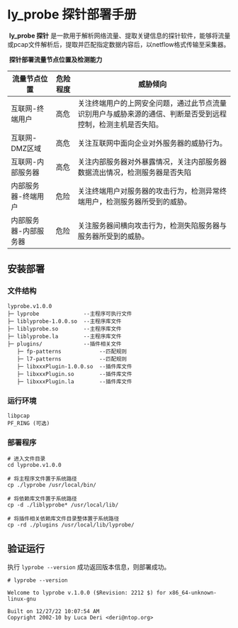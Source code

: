 # ly_probe 探针部署手册

​	**ly_probe 探针** 是一款用于解析网络流量、提取关键信息的探针软件，能够将流量或pcap文件解析后，提取并匹配指定数据内容后，以netflow格式传输至采集器。



​	**探针部署流量节点位置及检测能力**

| 流量节点位置          | 危险程度 | 威胁倾向                                                     |
| --------------------- | -------- | ------------------------------------------------------------ |
| 互联网-终端用户       | 高危     | 关注终端用户的上网安全问题，通过此节点流量识别用户与威胁来源的通信、判断是否受到远程控制，检测主机是否失陷。 |
| 互联网-DMZ区域        | 高危     | 关注互联网中面向企业对外服务器的威胁行为。                   |
| 互联网-内部服务器     | 高危     | 关注内部服务器对外暴露情况，关注内部服务器数据流出情况，检测服务器是否失陷 |
| 内部服务器-终端用户   | 危险     | 关注终端用户对服务器的攻击行为，检测异常终端用户，检测服务器所受到的威胁。 |
| 内部服务器-内部服务器 | 危险     | 关注服务器间横向攻击行为，检测失陷服务器与服务器所受到的威胁。 |





## 安装部署

### 文件结构

```
lyprobe.v1.0.0
├─ lyprobe              --主程序可执行文件
├─ liblyprobe-1.0.0.so  --主程序库文件
├─ liblyprobe.so        --主程序库文件
├─ liblyprobe.la        --主程序库文件
├─ plugins/             --插件相关文件
   ├─ fp-patterns            --匹配规则
   ├─ l7-patterns            --匹配规则
   ├─ libxxxPlugin-1.0.0.so  --插件库文件
   ├─ libxxxPlugin.so        --插件库文件
   ├─ libxxxPlugin.la        --插件库文件
```



### 运行环境

```
libpcap
PF_RING (可选)
```



### 部署程序

```
# 进入文件目录
cd lyprobe.v1.0.0

# 将主程序文件置于系统路径
cp ./lyprobe /usr/local/bin/

# 将依赖库文件置于系统路径
cp -d ./liblyprobe* /usr/local/lib/

# 将插件相关依赖库文件目录整体置于系统路径
cp -rd ./plugins /usr/local/lib/lyprobe/

```



## 验证运行

执行 ```lyprobe --version``` 成功返回版本信息，则部署成功。

```
# lyprobe --version

Welcome to lyprobe v.1.0.0 ($Revision: 2212 $) for x86_64-unknown-linux-gnu

Built on 12/27/22 10:07:54 AM
Copyright 2002-10 by Luca Deri <deri@ntop.org>

```
